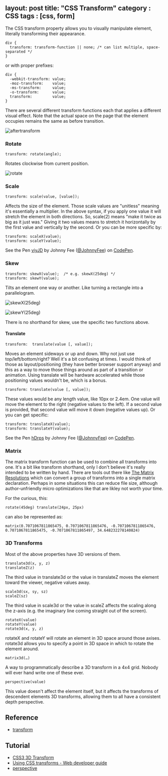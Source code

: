 layout: post
title: "CSS Transform"
category : CSS
tags : [css, form]
---

The CSS transform property allows you to visually manipulate element, literally transforming their appearance. 

```
div {
  transform: transform-function || none; /* can list multiple, space-separated */
}
```

<!--more-->

or with proper prefixes:

```
div {
  -webkit-transform: value;
  -moz-transform:    value;
  -ms-transform:     value;
  -o-transform:      value;
  transform:         value;
}
```

There are several different transform functions each that applies a different visual effect. Note that the actual space on the page that the element occupies remains the same as before transition. 

![](http://cdn.css-tricks.com/wp-content/uploads/2011/09/aftertransform.png "aftertransform")

### Rotate

```
transform: rotate(angle);
```

Rotates clockwise from current position.

![](http://cdn.css-tricks.com/wp-content/uploads/2011/09/rotate.png "rotate")


### Scale

```
transform: scale(value, [value]);
```

Affects the size of the element. Those scale values are "unitless" meaning it's essentially a multiplier. In the above syntax, if you apply one value it will stretch the element in both directions. So, scale(2) means "make it twice as big as it just was." Giving it two values means to stretch it horizontally by the first value and vertically by the second. Or you can be more specific by:

```
transform: scaleX(value);
transform: scaleY(value);
```

<p data-height="268" data-theme-id="0" data-slug-hash="viyJD" data-default-tab="result" class='codepen'>See the Pen <a href='http://codepen.io/JohnnyFee/pen/viyJD/'>viyJD</a> by Johnny Fee (<a href='http://codepen.io/JohnnyFee'>@JohnnyFee</a>) on <a href='http://codepen.io'>CodePen</a>.</p>
<script async src="//codepen.io/assets/embed/ei.js"></script>

### Skew

```
transform: skewX(value);  /* e.g. skewX(25deg) */
transform: skewY(value);
```

Tilts an element one way or another. Like turning a rectangle into a parallelogram. 

![](http://cdn.css-tricks.com/wp-content/uploads/2011/09/skewX.png "skewX\(25deg\)")

![](http://cdn.css-tricks.com/wp-content/uploads/2011/09/skewY.png "skewY\(25deg\)")  

There is no shorthand for skew, use the specific two functions above.

#### Translate

```
transform:  translate(value [, value]);
```

Moves an element sideways or up and down. Why not just use top/left/bottom/right? Well it's a bit confusing at times. I would think of those as layout/positioning (they have better browser support anyway) and this as a way to move those things around as part of a transition or animation. Using translate will be hardware accelerated while those positioning values wouldn't be, which is a bonus.

```
transform: translate(value [, value]);
```

These values would be any length value, like 10px or 2.4em. One value will move the element to the right (negative values to the left). If a second value is provided, that second value will move it down (negative values up). Or you can get specific:

```
transform: translateX(value);
transform: translateY(value);
```

<p data-height="268" data-theme-id="0" data-slug-hash="hDrps" data-default-tab="result" class='codepen'>See the Pen <a href='http://codepen.io/JohnnyFee/pen/hDrps/'>hDrps</a> by Johnny Fee (<a href='http://codepen.io/JohnnyFee'>@JohnnyFee</a>) on <a href='http://codepen.io'>CodePen</a>.</p>

### Matrix

The matrix transform function can be used to combine all transforms into one. It's a bit like transform shorthand, only I don't believe it's really intended to be written by hand. There are tools out there like [The Matrix Resolutions](http://meyerweb.com/eric/tools/matrix/) which can convert a group of transforms into a single matrix declaration. Perhaps in some situations this can reduce file size, although author-unfriendly micro optimizations like that are likley not worth your time. 

For the curious, this:

```
rotate(45deg) translate(24px, 25px)
```

can also be represented as:

```
matrix(0.7071067811865475, 0.7071067811865476, -0.7071067811865476, 0.7071067811865475, -0.7071067811865497, 34.648232278140824)
```

### 3D Transforms

Most of the above properties have 3D versions of them.

```
translate3d(x, y, z)
translateZ(z)
```

The third value in translate3d or the value in translateZ moves the element toward the viewer, negative values away.

```
scale3d(sx, sy, sz)
scaleZ(sz)
```

The third value in scale3d or the value in scaleZ affects the scaling along the z-axis (e.g. the imaginary line coming straight out of the screen).

```
rotateX(value)
rotateY(value)
rotate3d(x, y, z)
```

rotateX and rotateY will rotate an element in 3D space around those axises. rotate3d allows you to specify a point in 3D space in which to rotate the element around.

```
matrix3d(…)
```

A way to programmatically describe a 3D transform in a 4x4 grid. Nobody will ever hand write one of these ever.

```
perspective(value)
```

This value doesn't affect the element itself, but it affects the transforms of descendent elements 3D transforms, allowing them to all have a consistent depth perspective.

## Reference

- [transform](http://css-tricks.com/almanac/properties/t/transform/)

## Tutorial

- [CSS3 3D Transform](http://www.w3cplus.com/css3/css3-3d-transform.html)
- [Using CSS transforms - Web developer guide](https://developer.mozilla.org/en-US/docs/Web/Guide/CSS/Using_CSS_transforms)
- [perspective](http://css-tricks.com/almanac/properties/p/perspective/)
